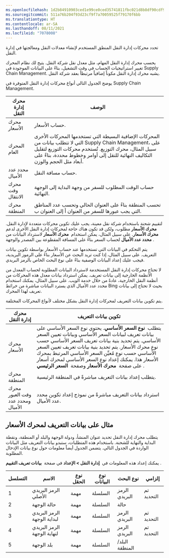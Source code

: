 ```yaml
---
ms.openlocfilehash: 1d2b84910903ced1e99ce0ced35741811fbc021d8b8df90cdf928732ad361216
ms.sourcegitcommit: 511a76b204f93d23cf9f7a70059525f79170f6bb
ms.translationtype: HT
ms.contentlocale: ar-SA
ms.lasthandoff: 08/11/2021
ms.locfileid: "7078008"
---
```

تحدد محركات إدارة النقل المنطق المستخدم لإنشاء معدلات النقل ومعالجتها في إدارة النقل.

يحسب محرك إدارة النقل المهام، مثل معدل نقل شركة النقل. يتيح لك نظام المحرك تغيير استراتيجيات الحساب في وقت التشغيل، بناءً على البيانات الموجودة في Supply Chain Management. يشبه محرك إدارة النقل مكوناً إضافياً مرتبطاً بعقد شركة النقل.

يوضح الجدول التالي أنواع محركات إدارة النقل المتوفرة في Supply Chain Management.

| محرك إدارة النقل | الوصف  |
 | ------------- | ------------- |
 | محرك الأسعار| حساب الأسعار.|
 | المحرك العام| المحركات الإضافية البسيطة التي تستخدمها المحركات الأخرى التي لا تتطلب بيانات من Supply Chain Management، على سبيل المثال، محرك التوزيع. تُستخدم محركات التوزيع لتقليل التكاليف النهائية للنقل إلى أوامر وخطوط محددة، بناءً على أبعاد مثل الحجم والوزن.|
 | محدد عدد الأميال | حساب مسافة النقل.|
 | محرك وقت الانتقال| حساب الوقت المطلوب للسفر من وجهة البداية إلى الوجهة النهائية. |
 | محرك المنطقة | تحسب المنطقة بناءً على العنوان الحالي وتحسب عدد المناطق التي يجب عبورها للسفر من العنوان أ إلى العنوان ب. |

لتقييم شحنة باستخدام شركة نقل معينة، يجب عليك تكوين محركات متعددة لإدارة النقل.  **محرك الأسعار** مطلوب، ولكن قد تكون هناك حاجة لمحركات إدارة النقل الأخرى لدعم  **محرك الأسعار**. على سبيل المثال، يمكن استخدام  **محرك الأسعار** لاسترداد البيانات من  **محدد عدد الأميال** لحساب السعر بناءً على المسافة المقطوعة بين المصدر والوجهة.

يتم التحكم في البيانات التي تستخدمها عند حساب الأسعار بواسطة تكوين بيانات التعريف. على سبيل المثال، إذا كنت تريد البحث عن الأسعار بناءً على الرموز البريدية، فيجب عليك إعداد البيانات الوصفية بناءً على نوع البحث الخاص بالرمز البريدي.

لا تحتاج محركات إدارة النقل المستخدمة لاسترداد البيانات المطلوبة لحساب المعدل من الأنظمة الخارجية إلى بيانات تعريف. يمكن استرداد بيانات معدل هذه المحركات من أنظمة النقل الخارجية، عادةً من خلال خدمة الويب. على سبيل المثال، يمكنك استخدام محدد عدد الأميال الذي يسترد البيانات مباشرة من خرائط Bing بحيث لا تحتاج إلى بيانات تعريف لهذا المحرك.

يتم تكوين بيانات التعريف لمحركات إدارة النقل بشكل مختلف لأنواع المحركات المختلفة.

| محرك إدارة النقل | تكوين بيانات التعريف |
 | ------------- | ------------- |
 | محرك الأسعار | يتطلب  **نوع السعر الأساسي**. يحتوي نوع السعر الأساسي على بيانات تعريف لبيانات السعر الأساسي وبيانات تعيين السعر الأساسي. يتم تحديد بنية بيانات تعريف السعر الأساسي حسب نوع محرك الأسعار. يتم تحديد بنية بيانات تعريف تعيين السعر الأساسي حسب نوع مُعيِّن السعر الأساسي المرتبط بمحرك الأسعار هذا. يمكنك إعداد نوع السعر الأساسي لمحرك أسعار على صفحة  **محرك الأسعار** وصفحة  **السعر الرئيسي** . |
 | محرك المنطقة |  يتطلب إعداد بيانات التعريف مباشرةً في المنطقة الرئيسية. |
 | محرك وقت العبور ومحدد عدد الأميال | استرداد بيانات التعريف مباشرةً من نموذج إعداد تكوين محدد عدد الأميال. |


## <a name="example-of-metadata-for-a-rate-engine"></a>مثال على بيانات التعريف لمحرك الأسعار

يتطلب محرك إدارة النقل تحديد عنوان المنشأ، ودولة الوجهة والبلد أو المنطقة، ونقطة البداية والنهاية للشحنة. باستخدام هذه المتطلبات، ستبدو بيانات التعريف مثل البيانات الواردة في الجدول التالي. يتضمن الجدول أيضاً معلومات حول نوع بيانات الإدخال المطلوبة.

يمكنك إعداد هذه المعلومات في  **إدارة النقل > الإعداد** في صفحة  **بيانات تعريف التقييم** .  

| التسلسل | الاسم  | نوع الحقل | نوع البيانات | نوع البحث | إلزامي | 
 | ------------- | ------------- | ------------- | ------------- | ------------- | ------------- |
 | 1 | الرمز البريدي الأصلي | مهمة | السلسلة | الرمز البريدي | تم التحديد | 
 | 2 | حالة الوجهة | مهمة | السلسلة | حالة |  | 
 | 3 | الرمز البريدي لبداية الوجهة | مهمة | السلسلة | الرمز البريدي | تم التحديد | 
 | 4 | الرمز البريدي لنهاية الوجهة | مهمة | السلسلة |  الرمز البريدي | تم التحديد | 
 | 5 | بلد الوجهة | مهمة |السلسلة | البلد/المنطقة |  | 


